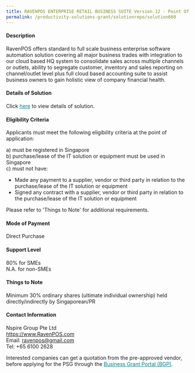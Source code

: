```yaml
---
title: RAVENPOS ENTERPRISE RETAIL BUSINESS SUITE Version 12 - Point Of Sale with QR Ordering
permalink: /productivity-solutions-grant/solutionrepo/solution660
---
```


#### Description

RavenPOS offers standard to full scale business enterprise software automation solution covering all major business trades with integration to our cloud based HQ system to consolidate sales across multiple channels or outlets, ability to segregate customer, inventory and sales reporting on channel/outlet level plus full cloud based accounting suite to assist business owners to gain holistic view of company financial health.

#### Details of Solution

Click <a href='https://govassist.gobusiness.gov.sg/images/psg/Nspire_Group_20200123_Annex_3_20200625145749_Part_5.pdf' style='color:#037e8a'>here</a> to view details of solution.

#### Eligibility Criteria

Applicants must meet the following eligibility criteria at the point of application:

a) must be registered in Singapore <br>
b) purchase/lease of the IT solution or equipment must be used in Singapore <br>
c) must not have:
- Made any payment to a supplier, vendor or third party in relation to the purchase/lease of the IT solution or equipment
- Signed any contract with a supplier, vendor or third party in relation to the purchase/lease of the IT solution or equipment

Please refer to 'Things to Note' for additional requirements.

#### Mode of Payment
Direct Purchase

#### Support Level
80% for SMEs <br>
N.A. for non-SMEs

#### Things to Note
Minimum 30% ordinary shares (ultimate individual ownership) held directly/indirectly by Singaporean/PR

#### Contact Information
Nspire Group Pte Ltd<br>https://www.RavenPOS.com<br>Email: ravenpos@gmail.com<br>Tel: +65 6100 2628

Interested companies can get a quotation from the pre-approved vendor, before applying for the PSG through the <a target='_blank' style='color:#037e8a' href='https://www.businessgrants.gov.sg/'>Business Grant Portal (BGP)</a>.
